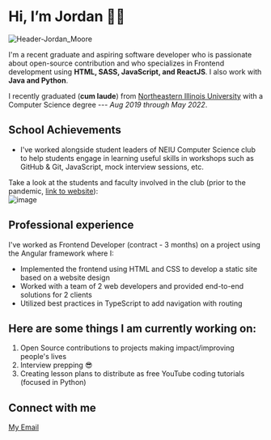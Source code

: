 # Hi, I’m Jordan 👋🏽
![Header-Jordan_Moore](https://user-images.githubusercontent.com/27147016/163416213-43ab3684-fdb7-4bdf-80d4-c82182598fec.png)

I'm a recent graduate and aspiring software developer who is passionate about open-source contribution and who specializes in Frontend development using **HTML, SASS, JavaScript, and ReactJS**. I also work with **Java and Python**. 

I recently graduated (**cum laude**) from [Northeastern Illinois University](https://www.neiu.edu/) with a Computer Science degree --- *Aug 2019 through May 2022*.

## School Achievements
- I've worked alongside student leaders of NEIU Computer Science club to help students engage in learning useful skills in workshops such as GitHub & Git, JavaScript, mock interview sessions, etc.

Take a look at the students and faculty involved in the club (prior to the pandemic, [link to website](https://neiu.acm.org/past-events/)):  
![image](https://user-images.githubusercontent.com/27147016/170297448-b2826a91-4fa6-4c77-a1e5-953d92a07e0e.png)

## Professional experience
I've worked as Frontend Developer (contract - 3 months) on a project using the Angular framework where I:
- Implemented the frontend using HTML and CSS to develop a static site based on a website design
- Worked with a team of 2 web developers and provided end-to-end solutions for 2 clients
- Utilized best practices in TypeScript to add navigation with routing


## Here are some things I am currently working on:
1. Open Source contributions to projects making impact/improving people's lives
2. Interview prepping 😎
3. Creating lesson plans to distribute as free YouTube coding tutorials (focused in Python)

## Connect with me 
[My Email](mailto:jordanmooree3@gmail.com)
